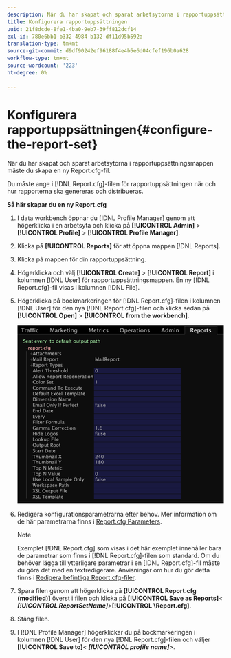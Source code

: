 ```yaml
---
description: När du har skapat och sparat arbetsytorna i rapportuppsättningsmappen måste du skapa en ny Report.cfg-fil.
title: Konfigurera rapportuppsättningen
uuid: 21f8dcde-8fe1-4ba0-9eb7-39ff812dcf14
exl-id: 780e6bb1-b332-4984-b132-df11d95b592a
translation-type: tm+mt
source-git-commit: d9df90242ef96188f4e4b5e6d04cfef196b0a628
workflow-type: tm+mt
source-wordcount: '223'
ht-degree: 0%

---
```


# Konfigurera rapportuppsättningen{#configure-the-report-set}

När du har skapat och sparat arbetsytorna i rapportuppsättningsmappen måste du skapa en ny Report.cfg-fil.

Du måste ange i [!DNL Report.cfg]-filen för rapportuppsättningen när och hur rapporterna ska genereras och distribueras.

**Så här skapar du en ny Report.cfg**

1. I data workbench öppnar du [!DNL Profile Manager] genom att högerklicka i en arbetsyta och klicka på **[!UICONTROL Admin]** > **[!UICONTROL Profile]** > **[!UICONTROL Profile Manager]**.
1. Klicka på **[!UICONTROL Reports]** för att öppna mappen [!DNL Reports].
1. Klicka på mappen för din rapportuppsättning.
1. Högerklicka och välj **[!UICONTROL Create]** > **[!UICONTROL Report]** i kolumnen [!DNL User] för rapportuppsättningsmappen. En ny [!DNL Report.cfg]-fil visas i kolumnen [!DNL File].
1. Högerklicka på bockmarkeringen för [!DNL Report.cfg]-filen i kolumnen [!DNL User] för den nya [!DNL Report.cfg]-filen och klicka sedan på **[!UICONTROL Open]** > **[!UICONTROL from the workbench]**.

   ![Steginformation](assets/cfg_reportcfg.png)

1. Redigera konfigurationsparametrarna efter behov. Mer information om de här parametrarna finns i [Report.cfg Parameters](../../../../../home/c-rpt-oview/c-rpt-param-ref/c-rpt-param.md#concept-838e59d72d3f4cb29ee15f5c7eb0ceff).

   >[!NOTE]
   >
   >Exemplet [!DNL Report.cfg] som visas i det här exemplet innehåller bara de parametrar som finns i [!DNL Report.cfg]-filen som standard. Om du behöver lägga till ytterligare parametrar i en [!DNL Report.cfg]-fil måste du göra det med en textredigerare. Anvisningar om hur du gör detta finns i [Redigera befintliga Report.cfg-filer](../../../../../home/c-rpt-oview/c-work-rpt-sets/c-edit-ex-rpt-files/c-edit-ex-rpt-files.md#concept-96fd57159f454defa09bd18655a12887).

1. Spara filen genom att högerklicka på **[!UICONTROL Report.cfg (modified)]** överst i filen och klicka på **[!UICONTROL Save as Reports\]***&lt; **[!UICONTROL ReportSetName]**>***[!UICONTROL \Report.cfg]**.
1. Stäng filen.
1. I [!DNL Profile Manager] högerklickar du på bockmarkeringen i kolumnen [!DNL User] för den nya [!DNL Report.cfg]-filen och väljer **[!UICONTROL Save to]***&lt; **[!UICONTROL profile name]**>*.
